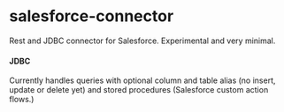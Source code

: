 # salesforce-connector
Rest and JDBC connector for Salesforce. Experimental and very minimal.

#### JDBC
Currently handles queries with optional column and table alias (no insert, update or delete yet) and stored procedures (Salesforce custom action flows.)
